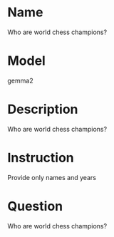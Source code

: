 # Name

Who are world chess champions?

# Model

gemma2

# Description

Who are world chess champions?

# Instruction

Provide only names and years

# Question

Who are world chess champions?
